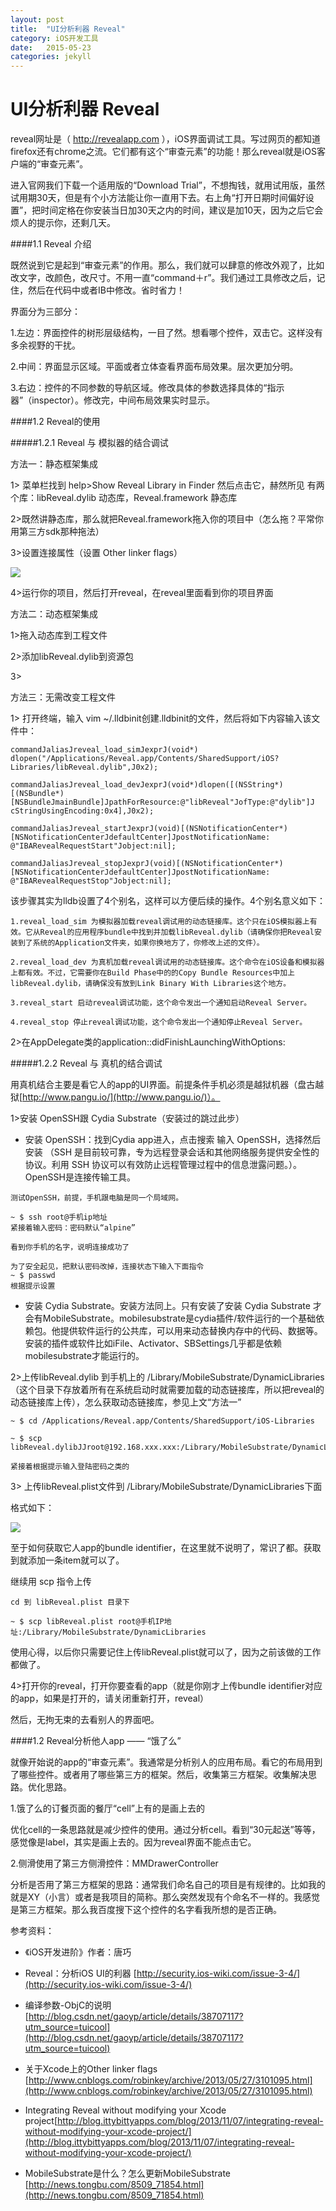 ```yaml
---
layout: post
title:  "UI分析利器 Reveal"
category: iOS开发工具
date:   2015-05-23 
categories: jekyll 
---
```


# UI分析利器 Reveal

reveal网址是（ http://revealapp.com ），iOS界面调试工具。写过网页的都知道firefox还有chrome之流。它们都有这个“审查元素”的功能！那么reveal就是iOS客户端的“审查元素”。

进入官网我们下载一个适用版的“Download Trial”，不想掏钱，就用试用版，虽然试用期30天，但是有个小方法能让你一直用下去。右上角“打开日期时间偏好设置”，把时间定格在你安装当日加30天之内的时间，建议是加10天，因为之后它会烦人的提示你，还剩几天。

####1.1 Reveal 介绍

既然说到它是起到“审查元素”的作用。那么，我们就可以肆意的修改外观了，比如改文字，改颜色，改尺寸。不用一直“command＋r”。我们通过工具修改之后，记住，然后在代码中或者IB中修改。省时省力！

界面分为三部分：

1.左边：界面控件的树形层级结构，一目了然。想看哪个控件，双击它。这样没有多余视野的干扰。

2.中间：界面显示区域。平面或者立体查看界面布局效果。层次更加分明。

3.右边：控件的不同参数的导航区域。修改具体的参数选择具体的“指示器”（inspector）。修改完，中间布局效果实时显示。


####1.2 Reveal的使用

#####1.2.1 Reveal 与 模拟器的结合调试

方法一：静态框架集成

1> 菜单栏找到 help>Show Reveal Library in Finder 然后点击它，赫然所见 有两个库：libReveal.dylib 动态库，Reveal.framework 静态库

2>既然讲静态库，那么就把Reveal.framework拖入你的项目中（怎么拖？平常你用第三方sdk那种拖法）

3>设置连接属性（设置 Other linker flags）

![](/images/reveal/reveal01.png)

4>运行你的项目，然后打开reveal，在reveal里面看到你的项目界面

方法二：动态框架集成

1>拖入动态库到工程文件

2>添加libReveal.dylib到资源包

3>

方法三：无需改变工程文件

1> 打开终端，输入 vim ~/.lldbinit创建.lldbinit的文件，然后将如下内容输入该文件中：

```
commandJaliasJreveal_load_simJexprJ(void*) dlopen("/Applications/Reveal.app/Contents/SharedSupport/iOS? Libraries/libReveal.dylib",J0x2);

commandJaliasJreveal_load_devJexprJ(void*)dlopen([(NSString*)[(NSBundle*) [NSBundleJmainBundle]JpathForResource:@"libReveal"JofType:@"dylib"]J cStringUsingEncoding:0x4],J0x2);

commandJaliasJreveal_startJexprJ(void)[(NSNotificationCenter*) [NSNotificationCenterJdefaultCenter]JpostNotificationName: @"IBARevealRequestStart"Jobject:nil];

commandJaliasJreveal_stopJexprJ(void)[(NSNotificationCenter*) [NSNotificationCenterJdefaultCenter]JpostNotificationName: @"IBARevealRequestStop"Jobject:nil];
```
该步骤其实为lldb设置了4个别名，这样可以方便后续的操作。4个别名意义如下：

```
1.reveal_load_sim 为模拟器加载reveal调试用的动态链接库。这个只在iOS模拟器上有效。它从Reveal的应用程序bundle中找到并加载libReveal.dylib（请确保你把Reveal安装到了系统的Application文件夹，如果你换地方了，你修改上述的文件）。

2.reveal_load_dev 为真机加载reveal调试用的动态链接库。这个命令在iOS设备和模拟器上都有效。不过，它需要你在Build Phase中的的Copy Bundle Resources中加上libReveal.dylib，请确保没有放到Link Binary With Libraries这个地方。

3.reveal_start 启动reveal调试功能，这个命令发出一个通知启动Reveal Server。

4.reveal_stop 停止reveal调试功能，这个命令发出一个通知停止Reveal Server。
```

2>在AppDelegate类的application::didFinishLaunchingWithOptions:



#####1.2.2  Reveal 与 真机的结合调试

用真机结合主要是看它人的app的UI界面。前提条件手机必须是越狱机器（盘古越狱[http://www.pangu.io/](http://www.pangu.io/)）。

1>安装 OpenSSH跟 Cydia Substrate（安装过的跳过此步）
* 安装 OpenSSH：找到Cydia app进入，点击搜索 输入 OpenSSH，选择然后安装 （SSH 是目前较可靠，专为远程登录会话和其他网络服务提供安全性的协议。利用 SSH 协议可以有效防止远程管理过程中的信息泄露问题。）。OpenSSH是连接传输工具。

```
测试OpenSSH，前提，手机跟电脑是同一个局域网。

~ $ ssh root@手机ip地址
紧接着输入密码：密码默认“alpine”

看到你手机的名字，说明连接成功了

为了安全起见，把默认密码改掉，连接状态下输入下面指令
~ $ passwd
根据提示设置
```
* 安装 Cydia Substrate。安装方法同上。只有安装了安装 Cydia Substrate 才会有MobileSubstrate。mobilesubstrate是cydia插件/软件运行的一个基础依赖包。他提供软件运行的公共库，可以用来动态替换内存中的代码、数据等。安装的插件或软件比如iFile、Activator、SBSettings几乎都是依赖mobilesubstrate才能运行的。


2>上传libReveal.dylib 到手机上的 /Library/MobileSubstrate/DynamicLibraries（这个目录下存放着所有在系统启动时就需要加载的动态链接库，所以把reveal的动态链接库上传），怎么获取动态链接库，参见上文“方法一”

```
~ $ cd /Applications/Reveal.app/Contents/SharedSupport/iOS-Libraries 

~ $ scp libReveal.dylibJJroot@192.168.xxx.xxx:/Library/MobileSubstrate/DynamicLibraries 

紧接着根据提示输入登陆密码之类的

```

3> 上传libReveal.plist文件到 /Library/MobileSubstrate/DynamicLibraries下面

格式如下：


![](/images/reveal/reveal02.png)

至于如何获取它人app的bundle identifier，在这里就不说明了，常识了都。获取到就添加一条item就可以了。

继续用 scp 指令上传

```
cd 到 libReveal.plist 目录下

~ $ scp libReveal.plist root@手机IP地址:/Library/MobileSubstrate/DynamicLibraries
```

使用心得，以后你只需要记住上传libReveal.plist就可以了，因为之前该做的工作都做了。

4>打开你的reveal，打开你要查看的app（就是你刚才上传bundle identifier对应的app，如果是打开的，请关闭重新打开，reveal）

然后，无拘无束的去看别人的界面吧。

####1.2 Reveal分析他人app —— “饿了么”

就像开始说的app的“审查元素”。我通常是分析别人的应用布局。看它的布局用到了哪些控件。或者用了哪些第三方的框架。然后，收集第三方框架。收集解决思路。优化思路。

1.饿了么的订餐页面的餐厅“cell”上有的是画上去的

优化cell的一条思路就是减少控件的使用。通过分析cell。看到“30元起送”等等，感觉像是label，其实是画上去的。因为reveal界面不能点击它。

2.侧滑使用了第三方侧滑控件：MMDrawerController

分析是否用了第三方框架的思路：通常我们命名自己的项目是有规律的。比如我的就是XY（小言）或者是我项目的简称。那么突然发现有个命名不一样的。我感觉是第三方框架。那么我百度搜下这个控件的名字看我所想的是否正确。



参考资料：

* 《iOS开发进阶》作者：唐巧
*  Reveal：分析iOS UI的利器 [http://security.ios-wiki.com/issue-3-4/](http://security.ios-wiki.com/issue-3-4/)
* 编译参数-ObjC的说明  [http://blog.csdn.net/gaoyp/article/details/38707117?utm_source=tuicool](http://blog.csdn.net/gaoyp/article/details/38707117?utm_source=tuicool)
*  <iOS>关于Xcode上的Other linker flags [http://www.cnblogs.com/robinkey/archive/2013/05/27/3101095.html](http://www.cnblogs.com/robinkey/archive/2013/05/27/3101095.html)
* Integrating Reveal without modifying your Xcode project[http://blog.ittybittyapps.com/blog/2013/11/07/integrating-reveal-without-modifying-your-xcode-project/](http://blog.ittybittyapps.com/blog/2013/11/07/integrating-reveal-without-modifying-your-xcode-project/)

* MobileSubstrate是什么？怎么更新MobileSubstrate [http://news.tongbu.com/8509_71854.html](http://news.tongbu.com/8509_71854.html)















